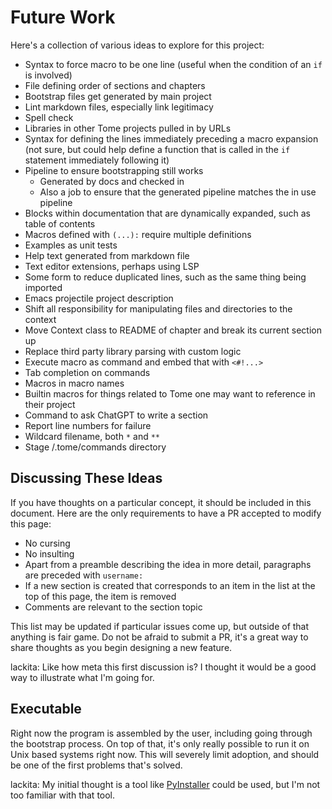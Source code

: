 # Future Work

Here's a collection of various ideas to explore for this project:

* Syntax to force macro to be one line (useful when the condition of an `if` is involved)
* File defining order of sections and chapters
* Bootstrap files get generated by main project
* Lint markdown files, especially link legitimacy
* Spell check
* Libraries in other Tome projects pulled in by URLs
* Syntax for defining the lines immediately preceding a macro expansion (not sure, but could help define a function that is called in the `if` statement immediately following it)
* Pipeline to ensure bootstrapping still works
  - Generated by docs and checked in
  - Also a job to ensure that the generated pipeline matches the in use pipeline
* Blocks within documentation that are dynamically expanded, such as table of contents
* Macros defined with `(...):` require multiple definitions
* Examples as unit tests
* Help text generated from markdown file
* Text editor extensions, perhaps using LSP
* Some form to reduce duplicated lines, such as the same thing being imported
* Emacs projectile project description
* Shift all responsibility for manipulating files and directories to the context
* Move Context class to README of chapter and break its current section up
* Replace third party library parsing with custom logic
* Execute macro as command and embed that with `<#!...>`
* Tab completion on commands
* Macros in macro names
* Builtin macros for things related to Tome one may want to reference in their project
* Command to ask ChatGPT to write a section
* Report line numbers for failure
* Wildcard filename, both `*` and `**`
* Stage /.tome/commands directory

## Discussing These Ideas

If you have thoughts on a particular concept, it should be included in this document. Here are the only requirements to have a PR accepted to modify this page:

* No cursing
* No insulting
* Apart from a preamble describing the idea in more detail, paragraphs are preceded with `username:`
* If a new section is created that corresponds to an item in the list at the top of this page, the item is removed
* Comments are relevant to the section topic

This list may be updated if particular issues come up, but outside of that anything is fair game. Do not be afraid to submit a PR, it's a great way to share thoughts as you begin designing a new feature.

lackita: Like how meta this first discussion is? I thought it would be a good way to illustrate what I'm going for.

## Executable

Right now the program is assembled by the user, including going through the bootstrap process. On top of that, it's only really possible to run it on Unix based systems right now. This will severely limit adoption, and should be one of the first problems that's solved.

lackita: My initial thought is a tool like [PyInstaller](https://pyinstaller.org/en/stable/) could be used, but I'm not too familiar with that tool.
